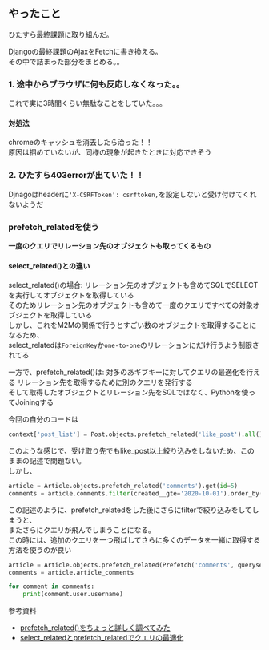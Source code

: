 ## やったこと
ひたすら最終課題に取り組んだ。  


Djangoの最終課題のAjaxをFetchに書き換える。  
その中で詰まった部分をまとめる。。  

### 1. 途中からブラウザに何も反応しなくなった。。
これで実に3時間くらい無駄なことをしていた。。。  

#### 対処法
chromeのキャッシュを消去したら治った！！  
原因は掴めていないが、同様の現象が起きたときに対応できそう  


### 2. ひたすら403errorが出ていた！！
Djnagoはheaderに`'X-CSRFToken': csrftoken,`を設定しないと受け付けてくれないようだ  


### prefetch_relatedを使う
**一度のクエリでリレーション先のオブジェクトも取ってくるもの**  

#### select_related()との違い
select_related()の場合: リレーション先のオブジェクトも含めてSQLでSELECTを実行してオブジェクトを取得している  
そのためリレーション先のオブジェクトも含めて一度のクエリですべての対象オブジェクトを取得している  
しかし、これをM2Mの関係で行うとすごい数のオブジェクトを取得することになるため、  
select_relatedは`ForeignKey`か`one-to-one`のリレーションにだけ行うよう制限されてる  

一方で、prefetch_related()は: 対多のあギブキーに対してクエリの最適化を行える
リレーション先を取得するために別のクエリを発行する  
そして取得したオブジェクトとリレーション先をSQLではなく、Pythonを使ってJoiningする  

今回の自分のコードは
```python
context['post_list'] = Post.objects.prefetch_related('like_post').all()
```
このような感じで、受け取り先でもlike_post以上絞り込みをしないため、このままの記述で問題ない。  
しかし、  
```python
article = Article.objects.prefetch_related('comments').get(id=5)
comments = article.comments.filter(created__gte='2020-10-01').order_by('-created')
```
この記述のように、prefetch_relatedをした後にさらにfilterで絞り込みをしてしまうと、  
またさらにクエリが飛んでしまうことになる。  
この時には、追加のクエリを一つ飛ばしてさらに多くのデータを一緒に取得する方法を使うのが良い  
```python
article = Article.objects.prefetch_related(Prefetch('comments', queryset=Comment.objects.select_related('user').filter(created__gte='2020-10-01').order_by('-created'), to_attr='article_comments')).get(id=5)
comments = article.article_comments

for comment in comments:
    print(comment.user.username)
```


参考資料  
- [prefetch_related()をちょっと詳しく調べてみた](https://mkai.hateblo.jp/entry/2018/11/05/234611)
- [select_relatedとprefetch_relatedでクエリの最適化](https://just-python.com/document/django/orm-query/select_related-prefetch_related)
